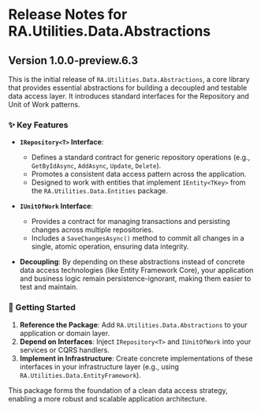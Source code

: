 # Release Notes for RA.Utilities.Data.Abstractions

## Version 1.0.0-preview.6.3

This is the initial release of `RA.Utilities.Data.Abstractions`, a core library that provides essential abstractions for building a decoupled and testable data access layer. It introduces standard interfaces for the Repository and Unit of Work patterns.

### ✨ Key Features

*   **`IRepository<T>` Interface**:
    *   Defines a standard contract for generic repository operations (e.g., `GetByIdAsync`, `AddAsync`, `Update`, `Delete`).
    *   Promotes a consistent data access pattern across the application.
    *   Designed to work with entities that implement `IEntity<TKey>` from the `RA.Utilities.Data.Entities` package.

*   **`IUnitOfWork` Interface**:
    *   Provides a contract for managing transactions and persisting changes across multiple repositories.
    *   Includes a `SaveChangesAsync()` method to commit all changes in a single, atomic operation, ensuring data integrity.

*   **Decoupling**: By depending on these abstractions instead of concrete data access technologies (like Entity Framework Core), your application and business logic remain persistence-ignorant, making them easier to test and maintain.

### 🚀 Getting Started

1.  **Reference the Package**: Add `RA.Utilities.Data.Abstractions` to your application or domain layer.
2.  **Depend on Interfaces**: Inject `IRepository<T>` and `IUnitOfWork` into your services or CQRS handlers.
3.  **Implement in Infrastructure**: Create concrete implementations of these interfaces in your infrastructure layer (e.g., using `RA.Utilities.Data.EntityFramework`).

This package forms the foundation of a clean data access strategy, enabling a more robust and scalable application architecture.